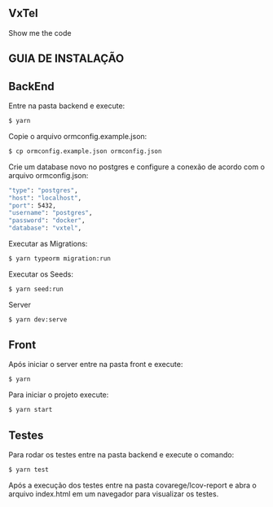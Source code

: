 ## VxTel
Show me the code

## GUIA DE INSTALAÇÃO

## BackEnd

Entre na pasta backend e execute:

 ```bash
 $ yarn
```

Copie o arquivo ormconfig.example.json:

 ```bash
 $ cp ormconfig.example.json ormconfig.json
```

Crie um database novo no postgres e configure a conexão de acordo com o arquivo ormconfig.json:
```bash
"type": "postgres",
"host": "localhost",
"port": 5432,
"username": "postgres",
"password": "docker",
"database": "vxtel",
```
Executar as Migrations:
```bash
$ yarn typeorm migration:run
```
Executar os Seeds:
```bash
$ yarn seed:run
```
Server
```bash
$ yarn dev:serve
```

## Front

Após iniciar o server entre na pasta front e execute:
```bash
$ yarn
```
Para iniciar o projeto execute:
```bash
$ yarn start
```

## Testes

Para rodar os testes entre na pasta backend e execute o comando:

```bash
$ yarn test
```

Após a execução dos testes entre na pasta covarege/lcov-report e abra o arquivo index.html em um navegador para visualizar os testes.
